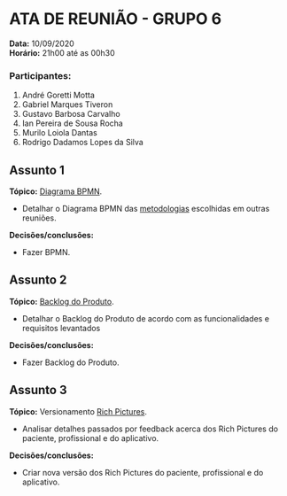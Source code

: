 # ATA DE REUNIÃO - GRUPO 6

**Data:** 10/09/2020  
**Horário:** 21h00 até as 00h30

### Participantes:

 1. André Goretti Motta
 2. Gabriel Marques Tiveron
 3. Gustavo Barbosa Carvalho
 4. Ian Pereira de Sousa Rocha
 5. Murilo Loiola Dantas
 6. Rodrigo Dadamos Lopes da Silva

## Assunto 1

**Tópico:** [Diagrama BPMN](./BPMN.md).

 - Detalhar o Diagrama BPMN das [metodologias](./metodologia.md) escolhidas em outras reuniões.

 **Decisões/conclusões:**

 - Fazer BPMN.

## Assunto 2

**Tópico:** [Backlog do Produto](./backlog_produto.md).

 - Detalhar o Backlog do Produto de acordo com as funcionalidades e requisitos levantados

 **Decisões/conclusões:**

 - Fazer Backlog do Produto.

 ## Assunto 3

**Tópico:** Versionamento [Rich Pictures](./rich_picture.md).

 - Analisar detalhes passados por feedback acerca dos Rich Pictures do paciente, profissional e do aplicativo.
 
 **Decisões/conclusões:**

 - Criar nova versão dos Rich Pictures do paciente, profissional e do aplicativo.
 
